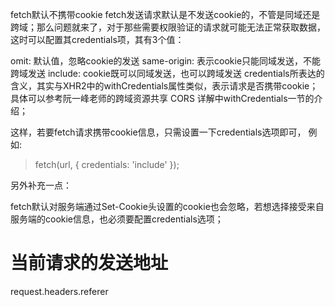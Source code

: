 fetch默认不携带cookie
fetch发送请求默认是不发送cookie的，不管是同域还是跨域；那么问题就来了，对于那些需要权限验证的请求就可能无法正常获取数据，这时可以配置其credentials项，其有3个值：

omit: 默认值，忽略cookie的发送
same-origin: 表示cookie只能同域发送，不能跨域发送
include: cookie既可以同域发送，也可以跨域发送
credentials所表达的含义，其实与XHR2中的withCredentials属性类似，表示请求是否携带cookie；具体可以参考阮一峰老师的跨域资源共享 CORS 详解中withCredentials一节的介绍；

这样，若要fetch请求携带cookie信息，只需设置一下credentials选项即可，
例如:
> fetch(url, { credentials: 'include' });

另外补充一点：

fetch默认对服务端通过Set-Cookie头设置的cookie也会忽略，若想选择接受来自服务端的cookie信息，也必须要配置credentials选项；


# 当前请求的发送地址
request.headers.referer